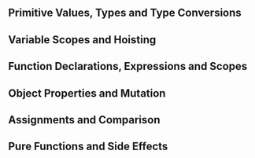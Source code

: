 ## Primitive Values, Types and Type Conversions
## Variable Scopes and Hoisting
## Function Declarations, Expressions and Scopes
## Object Properties and Mutation
## Assignments and Comparison
## Pure Functions and Side Effects
